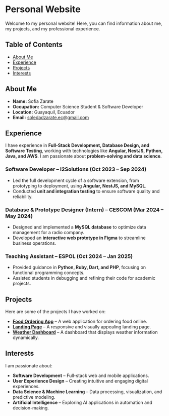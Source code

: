 # Personal Website  
Welcome to my personal website! Here, you can find information about me, my projects, and my professional experience.  

## Table of Contents  
* [About Me](#about-me)  
* [Experience](#experience)  
* [Projects](#projects)  
* [Interests](#interests)  

## About Me  
* **Name:** Sofia Zarate  
* **Occupation:** Computer Science Student & Software Developer  
* **Location:** Guayaquil, Ecuador  
* **Email:** soledadzarate.ec@gmail.com

## Experience  
I have experience in **Full-Stack Development, Database Design, and Software Testing**, working with technologies like **Angular, NestJS, Python, Java, and AWS**. I am passionate about **problem-solving and data science**.  

### **Software Developer – I2Solutions (Oct 2023 – Sep 2024)**  
- Led the full development cycle of a software extension, from prototyping to deployment, using **Angular, NestJS, and MySQL**.  
- Conducted **unit and integration testing** to ensure software quality and reliability.  

### **Database & Prototype Designer (Intern) – CESCOM (Mar 2024 – May 2024)**  
- Designed and implemented a **MySQL database** to optimize data management for a radio company.  
- Developed an **interactive web prototype in Figma** to streamline business operations.  

### **Teaching Assistant – ESPOL (Oct 2024 – Jan 2025)**  
- Provided guidance in **Python, Ruby, Dart, and PHP**, focusing on functional programming concepts.  
- Assisted students in debugging and refining their code for academic projects.  

## Projects  
Here are some of the projects I have worked on:  
* [**Food Ordering App**](https://github.com/ZarateSofia/App-de-pedidos-de-comida) – A web application for ordering food online.  
* [**Landing Page**](https://zaratesofia.github.io/landing/) – A responsive and visually appealing landing page.  
* [**Weather Dashboard**](https://zaratesofia.github.io/dashboard/) – A dashboard that displays weather information dynamically.  

## Interests  
I am passionate about:  
* **Software Development** – Full-stack web and mobile applications.  
* **User Experience Design** – Creating intuitive and engaging digital experiences.  
* **Data Science & Machine Learning** – Data processing, visualization, and predictive modeling.  
* **Artificial Intelligence** – Exploring AI applications in automation and decision-making.

